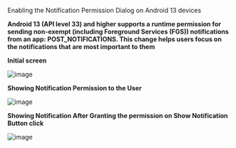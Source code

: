 Enabling the Notification Permission Dialog on Android 13 devices

**Android 13 (API level 33) and higher supports a runtime permission for sending non-exempt (including Foreground Services (FGS)) notifications from an app: POST_NOTIFICATIONS. This change helps users focus on the notifications that are most important to them**


**Initial screen**

![image](/Users/brahmadattagoli/Downloads/TestComposeApp2/initialscreen.png)

**Showing Notification Permission to the User**

![image](/Users/brahmadattagoli/Downloads/TestComposeApp2/notificationpermission.png)

**Showing Notification After Granting the permission on Show Notification Button click**

![image](/Users/brahmadattagoli/Downloads/TestComposeApp2/notification.png)
